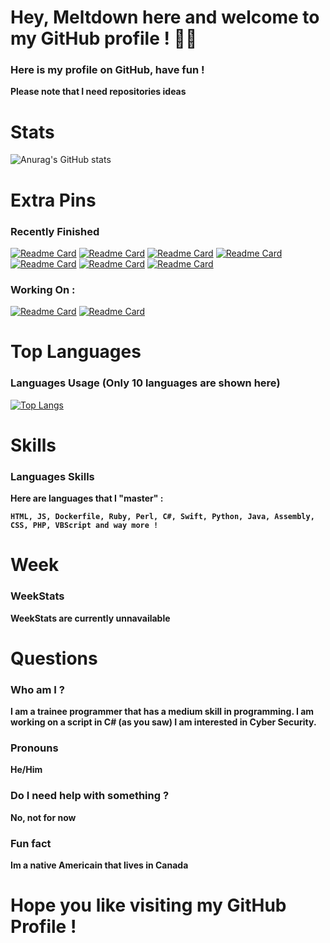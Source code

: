# Hey, Meltdown here and welcome to my GitHub profile ! 👋🏻

### Here is my profile on GitHub, have fun !

**Please note that I need repositories ideas**

# Stats

![Anurag's GitHub stats](https://github-readme-stats.vercel.app/api?username=meltdown1337&show_icons=true&theme=synthwave)

# Extra Pins

### **Recently Finished**

[![Readme Card](https://github-readme-stats.vercel.app/api/pin/?username=meltdown1337&repo=SimpleTrojan)](https://github.com/anuraghazra/github-readme-stats)
[![Readme Card](https://github-readme-stats.vercel.app/api/pin/?username=meltdown1337&repo=Sudoku)](https://github.com/anuraghazra/github-readme-stats)
[![Readme Card](https://github-readme-stats.vercel.app/api/pin/?username=meltdown1337&repo=AudioVisualizer)](https://github.com/anuraghazra/github-readme-stats)
[![Readme Card](https://github-readme-stats.vercel.app/api/pin/?username=meltdown1337&repo=DiscordBotClient)](https://github.com/anuraghazra/github-readme-stats)
[![Readme Card](https://github-readme-stats.vercel.app/api/pin/?username=meltdown1337&repo=ARTetris)](https://github.com/anuraghazra/github-readme-stats)
[![Readme Card](https://github-readme-stats.vercel.app/api/pin/?username=meltdown1337&repo=GCalcSearch)](https://github.com/anuraghazra/github-readme-stats)
[![Readme Card](https://github-readme-stats.vercel.app/api/pin/?username=meltdown1337&repo=eternal_blue_powershell)](https://github.com/meltdown1337/github-readme-stats)

### **Working On :**

[![Readme Card](https://github-readme-stats.vercel.app/api/pin/?username=meltdown1337&repo=scripts)](https://github.com/anuraghazra/github-readme-stats)
[![Readme Card](https://github-readme-stats.vercel.app/api/pin/?username=meltdown1337&repo=HUGEUserAuthentication)](https://github.com/anuraghazra/github-readme-stats)


# Top Languages

### Languages Usage (Only 10 languages are shown here)


[![Top Langs](https://github-readme-stats.vercel.app/api/top-langs/?username=meltdown1337&langs_count=15)](https://github.com/anuraghazra/github-readme-stats)

# Skills

### Languages Skills

**Here are languages that I "master" :**

**``HTML, JS, Dockerfile, Ruby, Perl, C#, Swift, Python, Java, Assembly, CSS, PHP, VBScript and way more !``**

# Week

### WeekStats

**WeekStats are currently unnavailable**

# Questions

### Who am I ?

**I am a trainee programmer that has a medium skill in programming. I am working on a script in C# (as you saw) I am interested in Cyber Security.**

### Pronouns

**He/Him**

### Do I need help with something ?

**No, not for now**

### Fun fact

**Im a native Americain that lives in Canada**

# Hope you like visiting my GitHub Profile !
>>>>>>>>>>>>>>>>>>>>>>>>>>>>>>>>>>>>>>>>>>>>>>>>>>>>>>>>>>>>>>>>>>>>>>>>>>
